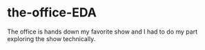 # the-office-EDA

The office is hands down my favorite show and I had to do my part exploring the show technically.
